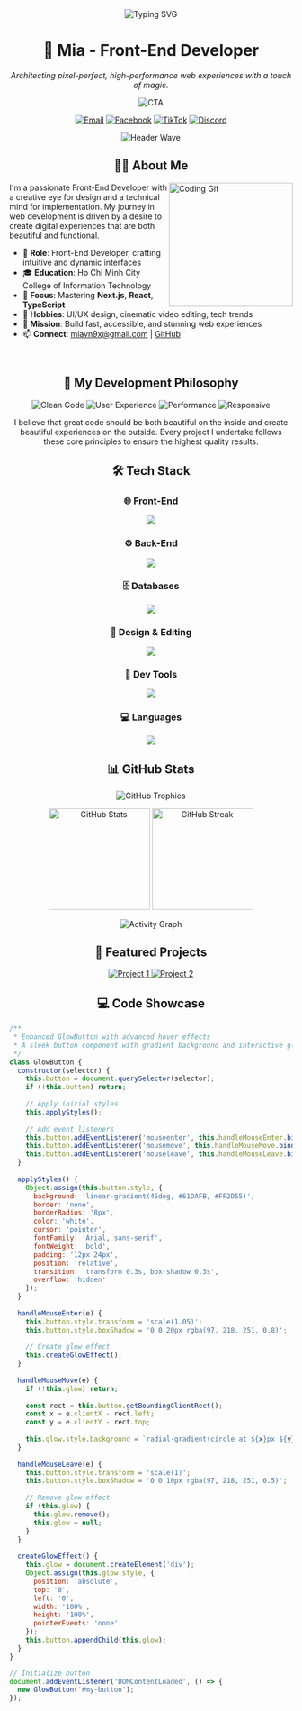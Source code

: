 <div align="center">
  <img src="https://readme-typing-svg.demolab.com?font=Fira+Code&weight=700&size=36&duration=3000&pause=1000&color=61DAFB&background=0D1117&center=true&vCenter=true&width=800&lines=Hey%2C+I'm+Mia!;Front-End+Wizard;Building+Immersive+Web+Worlds;Powered+by+Next.js%2C+React%2C+%26+TypeScript" alt="Typing SVG" />
</div>

<h1 align="center">
  🌌 Mia - Front-End Developer
</h1>

<p align="center"><em>Architecting pixel-perfect, high-performance web experiences with a touch of magic.</em></p>

<p align="center">
  <img src="https://img.shields.io/badge/-Let's+Create+the+Future-FF2D55?style=for-the-badge&logo=react&logoColor=white&labelColor=0D1117" alt="CTA">
</p>

<p align="center">
  <a href="mailto:miavn9x@gmail.com"><img src="https://img.shields.io/badge/Email-miavn9x@gmail.com-D14836?style=for-the-badge&logo=gmail&logoColor=white&labelColor=0D1117" alt="Email"></a>
  <a href="https://www.facebook.com/tungmia9x"><img src="https://img.shields.io/badge/Facebook-tungmia9x-1877F2?style=for-the-badge&logo=facebook&logoColor=white&labelColor=0D1117" alt="Facebook"></a>
  <a href="https://www.tiktok.com/@miavn9x"><img src="https://img.shields.io/badge/TikTok-miavn9x-000000?style=for-the-badge&logo=tiktok&logoColor=white&labelColor=0D1117" alt="TikTok"></a>
  <a href="https://discord.com/users/1113778768004272128"><img src="https://img.shields.io/badge/Discord-Mia-7289DA?style=for-the-badge&logo=discord&logoColor=white&labelColor=0D1117" alt="Discord"></a>
</p>

<p align="center">
  <img src="https://capsule-render.vercel.app/api?type=waving&color=gradient&height=100&section=header" alt="Header Wave" />
</p>

<!-- About Me Section - Enhanced -->
<h2 align="center">👩‍💻 About Me</h2>

<img align="right" height="220" src="https://media.giphy.com/media/L1R1tvI9svkIWwpVYr/giphy.gif" alt="Coding Gif" />

I'm a passionate Front-End Developer with a creative eye for design and a technical mind for implementation. My journey in web development is driven by a desire to create digital experiences that are both beautiful and functional.

- 💼 **Role**: Front-End Developer, crafting intuitive and dynamic interfaces  
- 🎓 **Education**: Ho Chi Minh City College of Information Technology  
- 🌱 **Focus**: Mastering **Next.js**, **React**, **TypeScript**  
- 🎨 **Hobbies**: UI/UX design, cinematic video editing, tech trends  
- 🚀 **Mission**: Build fast, accessible, and stunning web experiences  
- 📫 **Connect**: [miavn9x@gmail.com](mailto:miavn9x@gmail.com) | [GitHub](https://github.com/tungmia9x)

<br clear="right"/>

<!-- My Development Philosophy -->
<h2 align="center">🧠 My Development Philosophy</h2>

<p align="center">
  <img src="https://img.shields.io/badge/Clean%20Code-Always-61DAFB?style=for-the-badge&labelColor=0D1117" alt="Clean Code" />
  <img src="https://img.shields.io/badge/User%20Experience-Priority-FF2D55?style=for-the-badge&labelColor=0D1117" alt="User Experience" />
  <img src="https://img.shields.io/badge/Performance-Optimized-4CAF50?style=for-the-badge&labelColor=0D1117" alt="Performance" />
  <img src="https://img.shields.io/badge/Responsive-Everywhere-FFC107?style=for-the-badge&labelColor=0D1117" alt="Responsive" />
</p>

<p align="center">
  I believe that great code should be both beautiful on the inside and create beautiful experiences on the outside. Every project I undertake follows these core principles to ensure the highest quality results.
</p>

<!-- Tech Stack Section - Organized -->
<h2 align="center">🛠️ Tech Stack</h2>

<h3 align="center">🌐 Front-End</h3>
<p align="center">
  <img src="https://skillicons.dev/icons?i=html,css,js,ts,react,nextjs,angular" />
</p>

<h3 align="center">⚙️ Back-End</h3>
<p align="center">
  <img src="https://skillicons.dev/icons?i=nodejs,express,nestjs,php,electron" />
</p>

<h3 align="center">🗄️ Databases</h3>
<p align="center">
  <img src="https://skillicons.dev/icons?i=mongodb,mssql" />
</p>

<h3 align="center">🎨 Design & Editing</h3>
<p align="center">
  <img src="https://skillicons.dev/icons?i=ps,pr,ae" />
</p>

<h3 align="center">🔧 Dev Tools</h3>
<p align="center">
  <img src="https://skillicons.dev/icons?i=git,github,vscode" />
</p>

<h3 align="center">💻 Languages</h3>
<p align="center">
  <img src="https://skillicons.dev/icons?i=java" />
</p>

<!-- GitHub Stats Section - Clean Layout -->
<h2 align="center">📊 GitHub Stats</h2>

<p align="center">
  <img src="https://github-profile-trophy.vercel.app/?username=tungmia9x&theme=radical&no-frame=true&margin-w=10&column=7" alt="GitHub Trophies" />
</p>

<p align="center">
  <img height="180em" src="https://github-readme-stats.vercel.app/api?username=tungmia9x&show_icons=true&theme=radical" alt="GitHub Stats" />
  <img height="180em" src="https://github-readme-streak-stats.herokuapp.com?user=tungmia9x&theme=radical" alt="GitHub Streak" />
</p>

<p align="center">
  <img src="https://github-readme-activity-graph.vercel.app/graph?username=tungmia9x&theme=radical" alt="Activity Graph" />
</p>

<!-- Featured Projects Section -->
<h2 align="center">🌟 Featured Projects</h2>

<p align="center">
  <a href="https://github.com/tungmia9x/project-1">
    <img src="https://github-readme-stats.vercel.app/api/pin/?username=tungmia9x&repo=project-1&theme=radical" alt="Project 1" />
  </a>
  <a href="https://github.com/tungmia9x/project-2">
    <img src="https://github-readme-stats.vercel.app/api/pin/?username=tungmia9x&repo=project-2&theme=radical" alt="Project 2" />
  </a>
</p>

<!-- Code Showcase Section -->
<h2 align="center">💻 Code Showcase</h2>

```javascript
/**
 * Enhanced GlowButton with advanced hover effects
 * A sleek button component with gradient background and interactive glow
 */
class GlowButton {
  constructor(selector) {
    this.button = document.querySelector(selector);
    if (!this.button) return;
    
    // Apply initial styles
    this.applyStyles();
    
    // Add event listeners
    this.button.addEventListener('mouseenter', this.handleMouseEnter.bind(this));
    this.button.addEventListener('mousemove', this.handleMouseMove.bind(this));
    this.button.addEventListener('mouseleave', this.handleMouseLeave.bind(this));
  }
  
  applyStyles() {
    Object.assign(this.button.style, {
      background: 'linear-gradient(45deg, #61DAFB, #FF2D55)',
      border: 'none',
      borderRadius: '8px',
      color: 'white',
      cursor: 'pointer',
      fontFamily: 'Arial, sans-serif',
      fontWeight: 'bold',
      padding: '12px 24px',
      position: 'relative',
      transition: 'transform 0.3s, box-shadow 0.3s',
      overflow: 'hidden'
    });
  }
  
  handleMouseEnter(e) {
    this.button.style.transform = 'scale(1.05)';
    this.button.style.boxShadow = '0 0 20px rgba(97, 218, 251, 0.8)';
    
    // Create glow effect
    this.createGlowEffect();
  }
  
  handleMouseMove(e) {
    if (!this.glow) return;
    
    const rect = this.button.getBoundingClientRect();
    const x = e.clientX - rect.left;
    const y = e.clientY - rect.top;
    
    this.glow.style.background = `radial-gradient(circle at ${x}px ${y}px, rgba(255,255,255,0.8) 0%, rgba(255,255,255,0) 70%)`;
  }
  
  handleMouseLeave(e) {
    this.button.style.transform = 'scale(1)';
    this.button.style.boxShadow = '0 0 10px rgba(97, 218, 251, 0.5)';
    
    // Remove glow effect
    if (this.glow) {
      this.glow.remove();
      this.glow = null;
    }
  }
  
  createGlowEffect() {
    this.glow = document.createElement('div');
    Object.assign(this.glow.style, {
      position: 'absolute',
      top: '0',
      left: '0',
      width: '100%',
      height: '100%',
      pointerEvents: 'none'
    });
    this.button.appendChild(this.glow);
  }
}

// Initialize button
document.addEventListener('DOMContentLoaded', () => {
  new GlowButton('#my-button');
});
